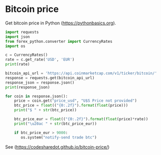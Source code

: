 # Bitcoin price

Get bitcoin price in Python (https://pythonbasics.org).

```python
import requests
import json
from forex_python.converter import CurrencyRates
import os

c = CurrencyRates()
rate = c.get_rate('USD', 'EUR') 
print(rate)

bitcoin_api_url = 'https://api.coinmarketcap.com/v1/ticker/bitcoin/'
response = requests.get(bitcoin_api_url)
response_json = response.json()
print(response_json)

for coin in response.json():
    price = coin.get("price_usd", "U$S Price not provided")
    btc_price = float(("{0:.2f}").format(float(price)))
    print("$ " + str(btc_price))

    btc_price_eur = float(("{0:.2f}").format(float(price)*rate))   
    print("\u20ac " + str(btc_price_eur))

    if btc_price_eur > 9000:
       os.system("notify-send trade btc")       
```
See (https://codesharedot.github.io/bitcoin-price/)
